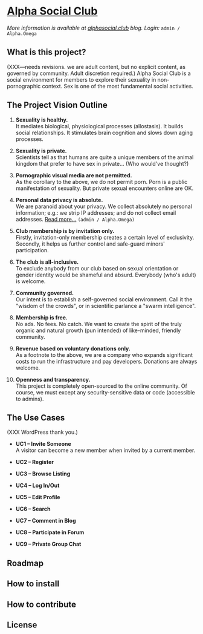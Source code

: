 # [Alpha Social Club](http://alphasocial.club)

*More information is available at [alphasocial.club](http://alphasocial.club) blog. Login:* `admin / Alpha.Omega`

## What is this project?
(XXX—needs revisions. we are adult content, but no explicit content, as governed by community. Adult discretion required.)
Alpha Social Club is a social environment for members to explore their sexuality in non-pornographic context. Sex is one of the most fundamental social activities.

## The Project Vision Outline
1.	**Sexuality is healthy.**<br>It mediates biological, physiological processes (allostasis). It builds social relationships. It stimulates brain cognition and slows down aging processes.

2.	**Sexuality is private.**<br>Scientists tell as that humans are quite a unique members of the animal kingdom that prefer to have sex in private… (Who would've thought?)

5.	**Pornographic visual media are not permitted.**<br>As the corollary to the above, we do not permit porn. Porn is a public manifestation of sexuality. But private sexual encounters online are OK.

3.	**Personal data privacy is absolute.**<br>We are paranoid about your privacy. We collect absolutely no personal information; e.g.: we strip IP addresses; and do not collect email addresses. [Read more...](http://www.alphasocial.club/where-has-our-privacy-online-gone/) `(admin / Alpha.Omega)`

4.	**Club membership is by invitation only.**<br>Firstly, invitation-only membership creates a certain level of exclusivity. Secondly, it helps us further control and safe-guard minors' participation.

10.	**The club is all-inclusive.**<br>To exclude anybody from our club based on sexual orientation or gender identity would be shameful and absurd. Everybody (who's adult) is welcome.

6.	**Community governed.**<br>Our intent is to establish a self-governed social environment. Call it the "wisdom of the crowds", or in scientific parlance a "swarm intelligence".

7.	**Membership is free.**<br>No ads. No fees. No catch. We want to create the spirit of the truly organic and natural growth (pun intended) of like-minded, friendly community.

8.	**Revenue based on voluntary donations only.**<br>As a footnote to the above, we are a company who expands significant costs to run the infrastructure and pay developers. Donations are always welcome.

9.	**Openness and transparency.**<br>This project is completely open-sourced to the online community. Of course, we must except any security-sensitive data or code (accessible to admins).

## The Use Cases
(XXX WordPress thank you.)

* **UC1 – Invite Someone**<br>A visitor can become a new member when invited by a current member.

* **UC2 – Register**

* **UC3 – Browse Listing**

* **UC4 – Log In/Out**

* **UC5 – Edit Profile**

* **UC6 – Search**

* **UC7 – Comment in Blog**

* **UC8 – Participate in Forum**

* **UC9 – Private Group Chat**

## Roadmap

## How to install

## How to contribute

## License